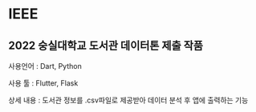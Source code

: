 # IEEE

## 2022 숭실대학교 도서관 데이터톤 제출 작품


  사용언어 : Dart, Python

  사용 툴 : Flutter, Flask

  상세 내용 : 도서관 정보를 .csv파일로 제공받아 데이터 분석 후 앱에 출력하는 기능

